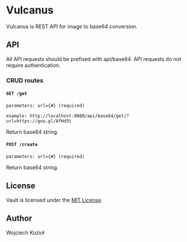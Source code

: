 # Vulcanus

Vulcanus is REST API for image to base64 conversion.

## API
All API requests should be prefixed with api/base64. API requests do not require authentication.

### CRUD routes

#### `GET /get`
    parameters: url={#} (required)
    
    example: http://localhost:8080/api/base64/get/?url=https://goo.gl/AfHd5t

Return base64 string.

#### `POST /create`
    parameters: url={#} (required)
    

Return base64 string.

## License

Vault is licensed under the [MIT License](http://opensource.org/licenses/MIT).

## Author

Wojciech Kozioł